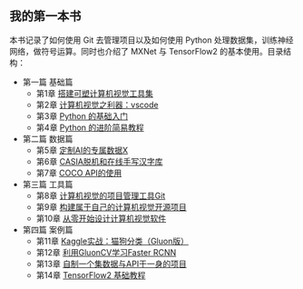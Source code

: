 ## 我的第一本书

本书记录了如何使用 Git 去管理项目以及如何使用 Python 处理数据集，训练神经网络，做符号运算。同时也介绍了 MXNet 与 TensorFlow2 的基本使用。目录结构：

- 第一篇  基础篇 
    - 第1章  [搭建可塑计算机视觉工具集](第1章.docx)
    - 第2章  [计算机视觉之利器：vscode](第2章.docx)
    - 第3章  [Python 的基础入门]((第3章.docx))
    - 第4章  [Python 的进阶简易教程]((第4章.docx))
- 第二篇  数据篇
    - 第5章  [定制AI的专属数据X]((第5章.docx))
    - 第6章  [CASIA脱机和在线手写汉字库]((第6章.docx))
    - 第7章  [COCO API的使用]((第7章.docx))
- 第三篇  工具篇
    - 第8章  [计算机视觉的项目管理工具Git]((第8章.docx))
    - 第9章  [构建属于自己的计算机视觉开源项目](第9章.docx)
    - 第10章  [从零开始设计计算机视觉软件]((第10章.docx))
- 第四篇  案例篇
    - 第11章  [Kaggle实战：猫狗分类（Gluon版）]((第11章.docx))
    - 第12章  [利用GluonCV学习Faster RCNN]((第12章.docx))
    - 第13章  [自制一个集数据与API于一身的项目]((第13章.docx))
    - 第14章  [TensorFlow2 基础教程]((第14章.docx))

